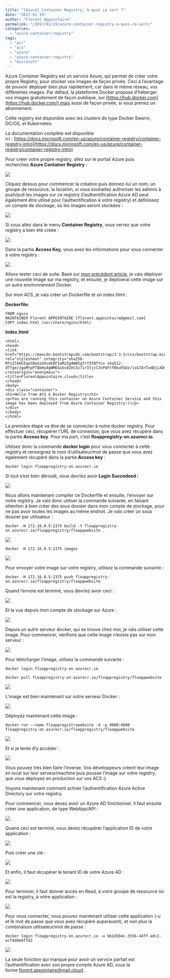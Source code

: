 ```yaml
---
title: "[Azure] Container Registry, à quoi ça sert ?"
date: "2017-01-19"
author: "Florent Appointaire"
permalink: "/2017/01/19/azure-container-registry-a-quoi-ca-sert/"
categories: 
  - "azure-container-registry"
tags: 
  - "acr"
  - "acs"
  - "azure"
  - "azure-container-registry"
  - "microsoft"
---
```

Azure Container Registry est un service Azure, qui permet de créer votre propre Registry, pour stocker vos images de façon privée. Ceci à l’avantage de pouvoir déployer bien plus rapidement, car dans le même réseau, vos différentes images. Par défaut, la plateforme Docker propose d’héberger vos images gratuitement de façon publique, sur [https://hub.docker.com](https://hub.docker.com/) mais aussi de façon privée, si vous prenez un abonnement.

Cette registry est disponible avec les clusters de type Docker Swarm, DC/OS, et Kubernetes.

La documentation complète est disponible ici : [https://docs.microsoft.com/en-us/azure/container-registry/container-registry-intro](https://docs.microsoft.com/en-us/azure/container-registry/container-registry-intro)

Pour créer votre propre registry, allez sur le portail Azure puis recherchez **Azure Container Registry** :

[![](https://cloudyjourney.fr/wp-content/uploads/2018/01/pastedimage1484733728652v2.png)](https://cloudyjourney.fr/wp-content/uploads/2018/01/pastedimage1484733728652v2.png)

Cliquez dessus pour commencer la création puis donnez-lui un nom, un groupe de ressource, la location, si vous souhaitez authoriser les admins à push/pull les images sur ce registry (l’authentification Azure AD peut également être utilisé pour l’authentification à votre registry) et définissez un compte de stockage, où les images seront stockées :

[![](https://cloudyjourney.fr/wp-content/uploads/2018/01/pastedimage1484733743470v3.png)](https://cloudyjourney.fr/wp-content/uploads/2018/01/pastedimage1484733743470v3.png)

Si vous allez dans le menu **Container Registry**, vous verrez que votre registry a bien été créée :

[![](https://cloudyjourney.fr/wp-content/uploads/2018/01/pastedimage1484733762021v4.png)](https://cloudyjourney.fr/wp-content/uploads/2018/01/pastedimage1484733762021v4.png)

Dans la partie **Access Key,** vous avez les informations pour vous connecter à votre registry :

[![](https://cloudyjourney.fr/wp-content/uploads/2018/01/pastedimage1484733773833v5.png)](https://cloudyjourney.fr/wp-content/uploads/2018/01/pastedimage1484733773833v5.png)

Allons tester ceci de suite. Basé sur [mon précédent article](https://cloudyjourney.fr/2017/01/18/azure-container-service-comment-bien-debuter/), je vais déployer une nouvelle image sur ma registry, et ensuite, je déploierai cette image sur un autre environnement Docker.

Sur mon ACS, je vais créer un Dockerfile et un index.html :

**Dockerfile:**

```
FROM nginx
MAINTAINER Florent APPOINTAIRE [florent.appointaire@gmail.com]
COPY index.html /usr/share/nginx/html/
```

**Index.html**

```
<html>
<head>
<link href="https://maxcdn.bootstrapcdn.com/bootstrap/3.3.5/css/bootstrap.min.css" rel="stylesheet" integrity="sha256-MfvZlkHCEqatNoGiOXveE8FIwMzZg4W85qfrfIFBfYc= sha512-dTfge/zgoMYpP7QbHy4gWMEGsbsdZeCXz7irItjcC3sPUFtf0kuFbDz/ixG7ArTxmDjLXDmezHubeNikyKGVyQ==" crossorigin="anonymous">
<title>FlorentAppointaire.cloud</title>
</head>
<body>
<div class="container">
<h1>Hello from ACS & Docker Registry</h1>
<p>You are running this container on Azure Container Service and this image has been deployed from Azure Container Registry:)</p>
</div>
</body>
</html>
```

La première étape va être de se connecter à notre docker registry. Pour effectuer ceci, récupérer l’URL de connexion, que vous avez récupéré dans la partie **Access key**. Pour ma part, c’est **floappregistry-on.azurecr.io**.

Utilisez donc la commande **docker login** pour vous connecter à cette registry et renseignez le nom d’utilisateur/mot de passe que vous avez également récupéré dans la partie **Access key** :

`docker login floappregistry-on.azurecr.io`

Si tout s’est bien déroulé, vous devriez avoir **Login Succedeed :**

[![](https://cloudyjourney.fr/wp-content/uploads/2018/01/pastedimage1484733865545v7.png)](https://cloudyjourney.fr/wp-content/uploads/2018/01/pastedimage1484733865545v7.png)

Nous allons maintenant compiler ce Dockerfile et ensuite, l’envoyer sur notre registry. Je vais donc utiliser la commande suivante, en faisant attention à bien créer des sous dossier dans mon compte de stockage, pour ne pas avoir toutes les images au même endroit. Je vais créer un sous dossier par utilisateur :

`docker -H 172.16.0.5:2375 build -t floappregistry-on.azurecr.io/floappregistry/floappwebsite .`

[![](https://cloudyjourney.fr/wp-content/uploads/2018/01/pastedimage1484733904475v8.png)](https://cloudyjourney.fr/wp-content/uploads/2018/01/pastedimage1484733904475v8.png)

`docker -H 172.16.0.5:2375 images`

[![](https://cloudyjourney.fr/wp-content/uploads/2018/01/pastedimage1484733913365v9.png)](https://cloudyjourney.fr/wp-content/uploads/2018/01/pastedimage1484733913365v9.png)

Pour envoyer votre image sur votre registry, utilisez la commande suivante :

`docker -H 172.16.0.5:2375 push floappregistry-on.azurecr.io/floappregistry/floappwebsite`

Quand l’envoie est terminé, vous devriez avoir ceci :

[![](https://cloudyjourney.fr/wp-content/uploads/2018/01/pastedimage1484733936340v10.png)](https://cloudyjourney.fr/wp-content/uploads/2018/01/pastedimage1484733936340v10.png)

Et la vue depuis mon compte de stockage sur Azure :

[![](https://cloudyjourney.fr/wp-content/uploads/2018/01/pastedimage1484733941459v11.png)](https://cloudyjourney.fr/wp-content/uploads/2018/01/pastedimage1484733941459v11.png)

Depuis un autre serveur docker, qui se trouve chez moi, je vais utiliser cette image. Pour commencer, vérifions que cette image n’existe pas sur mon serveur :

[![](https://cloudyjourney.fr/wp-content/uploads/2018/01/pastedimage1484733947192v12.png)](https://cloudyjourney.fr/wp-content/uploads/2018/01/pastedimage1484733947192v12.png)

Pour télécharger l’image, utilisez la commande suivante :

`docker login floappregistry-on.azurecr.io`

`docker pull floappregistry-on.azurecr.io/floappregistry/floappwebsite`

[![](https://cloudyjourney.fr/wp-content/uploads/2018/01/pastedimage1484733964342v13.png)](https://cloudyjourney.fr/wp-content/uploads/2018/01/pastedimage1484733964342v13.png)

L’image est bien maintenant sur notre serveur Docker :

[![](https://cloudyjourney.fr/wp-content/uploads/2018/01/pastedimage1484733969339v14.png)](https://cloudyjourney.fr/wp-content/uploads/2018/01/pastedimage1484733969339v14.png)

Déployez maintenant cette image :

`docker run –-name floappregistrywebsite -d -p 8080:8080 floappregistry-on.azurecr.io/floappregistry/floappwebsite`

[![](https://cloudyjourney.fr/wp-content/uploads/2018/01/pastedimage1484733982840v15.png)](https://cloudyjourney.fr/wp-content/uploads/2018/01/pastedimage1484733982840v15.png)

Et si je tente d’y accéder :

[![](https://cloudyjourney.fr/wp-content/uploads/2018/01/pastedimage1484733999578v17.png)](https://cloudyjourney.fr/wp-content/uploads/2018/01/pastedimage1484733999578v17.png)

Vous pouvez très bien faire l’inverse. Vos développeurs créent leur image en local sur leur serveur/machine puis pousse l’image sur votre registry, que vous déployez en production sur vos ACS :)

Voyons maintenant comment activer l’authentification Azure Active Directory sur votre registry.

Pour commencer, vous devez avoir un Azure AD fonctionnel. Il faut ensuite créer une application, de type WebApp/API :

[![](https://cloudyjourney.fr/wp-content/uploads/2018/01/pastedimage1484734024898v18.png)](https://cloudyjourney.fr/wp-content/uploads/2018/01/pastedimage1484734024898v18.png)

Quand ceci est terminé, vous devez récupérer l’application ID de votre application :

[![](https://cloudyjourney.fr/wp-content/uploads/2018/01/pastedimage1484734029874v19.png)](https://cloudyjourney.fr/wp-content/uploads/2018/01/pastedimage1484734029874v19.png)

Puis créer une clé :

[![](https://cloudyjourney.fr/wp-content/uploads/2018/01/pastedimage1484734034721v20.png)](https://cloudyjourney.fr/wp-content/uploads/2018/01/pastedimage1484734034721v20.png)

Et enfin, il faut récupérer le tenant ID de votre Azure AD :

[![](https://cloudyjourney.fr/wp-content/uploads/2018/01/pastedimage1484734038732v21.png)](https://cloudyjourney.fr/wp-content/uploads/2018/01/pastedimage1484734038732v21.png)

Pour terminer, il faut donner accès en Read, à votre groupe de ressource où est la registry, à votre application :

[![](https://cloudyjourney.fr/wp-content/uploads/2018/01/pastedimage1484734046793v22.png)](https://cloudyjourney.fr/wp-content/uploads/2018/01/pastedimage1484734046793v22.png)

Pour vous connecter, vous pouvez maintenant utiliser cette application (-u et le mot de passe que vous avez récupéré auparavant), et non plus la combinaison utilisateur/mot de passe :

`docker login floappregistry-on.azurecr.io -u bb1d5b4c-3556-44ff-adc2-ecf4d4e9ffd2`

[![](https://cloudyjourney.fr/wp-content/uploads/2018/01/pastedimage1484734056906v23.png)](https://cloudyjourney.fr/wp-content/uploads/2018/01/pastedimage1484734056906v23.png)

La seule fonction qui manque pour avoir un service parfait est l’authentification avec son propre compte Azure AD, sous la forme [florent.appointaire@mail.cloud](mailto:florent.appointaire@mail.cloud) .

